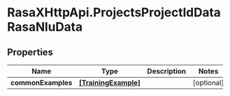 # RasaXHttpApi.ProjectsProjectIdDataRasaNluData

## Properties

Name | Type | Description | Notes
------------ | ------------- | ------------- | -------------
**commonExamples** | [**[TrainingExample]**](TrainingExample.md) |  | [optional] 


